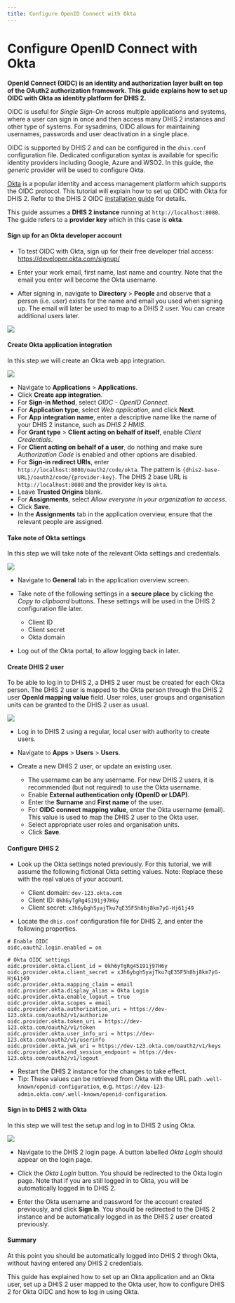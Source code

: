 ```yaml
---
title: Configure OpenID Connect with Okta
---
```


# Configure OpenID Connect with Okta

**OpenId Connect (OIDC) is an identity and authorization layer built on top of the OAuth2 authorization framework. This guide explains how to set up OIDC with Okta as identity platform for DHIS 2.**

OIDC is useful for _Single Sign-On_ across multiple applications and systems, where a user can sign in once and then access many DHIS 2 instances and other type of systems. For sysadmins, OIDC allows for maintaining usernames, passwords and user deactivation in a single place. 

OIDC is supported by DHIS 2 and can be configured in the `dhis.conf` configuration file. Dedicated configuration syntax is available for specific identity providers including Google, Azure and WSO2. In this guide, the _generic_ provider will be used to configure Okta.

[Okta](https://www.okta.com/) is a popular identity and access management platform which supports the OIDC protocol. This tutorial will explain how to set up OIDC with Okta for DHIS 2. Refer to the DHIS 2 OIDC [installation guide](https://docs.dhis2.org/en/manage/performing-system-administration/dhis-core-version-236/installation.html#install_oidc_configuration) for details.

This guide assumes a **DHIS 2 instance** running at `http://localhost:8080`. The guide refers to a **provider key** which in this case is **okta**.

#### Sign up for an Okta developer account

* To test OIDC with Okta, sign up for their free developer trial access: https://developer.okta.com/signup/

* Enter your work email, first name, last name and country. Note that the email you enter will become the Okta username.

* After signing in, navigate to **Directory** > **People** and observe that a person (i.e. user) exists for the name and email you used when signing up. The email will later be used to map to a DHIS 2 user. You can create additional users later.

![](resources/images/okta_oidc_people.png)

#### Create Okta application integration

In this step we will create an Okta web app integration.

![](resources/images/okta_oidc_app_integration.png)

* Navigate to **Applications** > **Applications**.
* Click **Create app integration**.
* For **Sign-in Method**, select *OIDC - OpenID Connect*.
* For **Application type**, select *Web application*, and click **Next**.
* For **App integration name**, enter a descriptive name like the name of your DHIS 2 instance, such as _DHIS 2 HMIS_.
* For **Grant type** > **Client acting on behalf of itself**, enable *Client Credentials*.
* For **Client acting on behalf of a user**, do nothing and make sure *Authorization Code* is enabled and other options are disabled.
* For **Sign-in redirect URIs**, enter `http://localhost:8080/oauth2/code/okta`. The pattern is `{dhis2-base-URL}/oauth2/code/{provider-key}`. The DHIS 2 base URL is `http://localhost:8080` and the provider key is `okta`.
* Leave **Trusted Origins** blank.
* For **Assignments**, select *Allow everyone in your organization to access*.
* Click **Save**.
* In the **Assignments** tab in the application overview, ensure that the relevant people are assigned.

#### Take note of Okta settings

In this step we will take note of the relevant Okta settings and credentials.

![](resources/images/okta_oidc_app_credentials.png)

* Navigate to **General** tab in the application overview screen.

* Take note of the following settings in a **secure place** by clicking the _Copy to clipboard_ buttons. These settings will be used in the DHIS 2 configuration file later.

  - Client ID  
  - Client secret  
  - Okta domain
  
* Log out of the Okta portal, to allow logging back in later.

#### Create DHIS 2 user

To be able to log in to DHIS 2, a DHIS 2 user must be created for each Okta person. The DHIS 2 user is mapped to the Okta person through the DHIS 2 user **OpenId mapping value** field. User roles, user groups and organisation units can be granted to the DHIS 2 user as usual.

![](resources/images/okta_oidc_dhis2_user.png)

* Log in to DHIS 2 using a regular, local user with authority to create users.

* Navigate to **Apps** > **Users** > **Users**.

* Create a new DHIS 2 user, or update an existing user.

  - The username can be any username. For new DHIS 2 users, it is recommended (but not required) to use the Okta username.
  - Enable **External authentication only (OpenID or LDAP)**.
  - Enter the **Surname** and **First name** of the user.
  - For **OIDC connect mapping value**, enter the Okta username (email). This value is used to map the DHIS 2 user to the Okta user.
  - Select appropriate user roles and organisation units.
  - Click **Save**.

#### Configure DHIS 2

* Look up the Okta settings noted previously. For this tutorial, we will assume the following fictional Okta setting values. Note: Replace these with the real values of your account.

  - Client domain: `dev-123.okta.com`
  - Client ID: `0kh6yTgRg45191j97H6y`
  - Client secret: `xJh6ybgh5yajTku7qE35F5h8hj8km7yG-Hj61j49`

* Locate the `dhis.conf` configuration file for DHIS 2, and enter the following properties.

```properties
# Enable OIDC
oidc.oauth2.login.enabled = on

# Okta OIDC settings
oidc.provider.okta.client_id = 0kh6yTgRg45191j97H6y
oidc.provider.okta.client_secret = xJh6ybgh5yajTku7qE35F5h8hj8km7yG-Hj61j49
oidc.provider.okta.mapping_claim = email
oidc.provider.okta.display_alias = Okta Login
oidc.provider.okta.enable_logout = true
oidc.provider.okta.scopes = email
oidc.provider.okta.authorization_uri = https://dev-123.okta.com/oauth2/v1/authorize
oidc.provider.okta.token_uri = https://dev-123.okta.com/oauth2/v1/token
oidc.provider.okta.user_info_uri = https://dev-123.okta.com/oauth2/v1/userinfo
oidc.provider.okta.jwk_uri = https://dev-123.okta.com/oauth2/v1/keys
oidc.provider.okta.end_session_endpoint = https://dev-123.okta.com/oauth2/v1/logout
```

* Restart the DHIS 2 instance for the changes to take effect.
* Tip: These values can be retrieved from Okta with the URL path `.well-known/openid-configuration`, e.g. `https://dev-123-admin.okta.com/.well-known/openid-configuration`.

#### Sign in to DHIS 2 with Okta

In this step we will test the setup and log in to DHIS 2 using Okta.

![](resources/images/okta_oidc_sign_in.png)

* Navigate to the DHIS 2 login page. A button labelled *Okta Login* should appear on the login page.

* Click the *Okta Login* button. You should be redirected to the Okta login page. Note that if you are still logged in to Okta, you will be automatically logged in to DHIS 2.

* Enter the Okta username and password for the account created previously, and click **Sign In**. You should be redirected to the DHIS 2 instance and be automatically logged in as the DHIS 2 user created previously.

#### Summary

At this point you should be automatically logged into DHIS 2 throgh Okta, without having entered any DHIS 2 credentials.

This guide has explained how to set up an Okta application and an Okta user, set up a DHIS 2 user mapped to the Okta user, how to configure DHIS 2 for Okta OIDC and how to log in using Okta.
